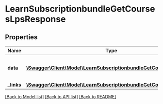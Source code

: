 # LearnSubscriptionbundleGetCoursesLpsResponse

## Properties
Name | Type | Description | Notes
------------ | ------------- | ------------- | -------------
**data** | [**\Swagger\Client\Model\LearnSubscriptionbundleGetCoursesLpsData**](LearnSubscriptionbundleGetCoursesLpsData.md) | List of all retrieved Catalog/Bundle items | 
**_links** | [**\Swagger\Client\Model\LearnSubscriptionbundleGetCoursesLpsLinks[]**](LearnSubscriptionbundleGetCoursesLpsLinks.md) | Links to pages | 

[[Back to Model list]](../README.md#documentation-for-models) [[Back to API list]](../README.md#documentation-for-api-endpoints) [[Back to README]](../README.md)


